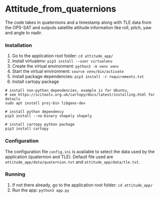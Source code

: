 # Attitude_from_quaternions
The code takes in quaternions  and a timestamp along with TLE data from the OPS-SAT and outputs satellite attitude information like roll, pitch, yaw and angle to nadir.

### Installation
1. Go to the application root folder: `cd attitude_app/`
2. Install virtualenv: `pip3 install --user virtualenv`
3. Create the virtual environment: `python3 -m venv venv`
4. Start the virtual environment: `source venv/bin/activate`
5. Install package dependencies: `pip3 install -r requirements.txt`
6. Install cartopy package
```
# install non-python dependencies, example is for Ubuntu,
# see https://scitools.org.uk/cartopy/docs/latest/installing.html for details
sudo apt install proj-bin libgeos-dev

# install python dependency
pip3 install --no-binary shapely shapely

# install cartopy python package
pip3 install cartopy
```

### Configuration
The configuration file `config.ini` is available to select the data used by the application (quaternion and TLE).
Default file used are `attitude_app/data/quaternion.txt` and `attitude_app/data/tle.txt`.

### Running
1. If not there already, go to the application root folder: `cd attitude_app/`
2. Run the app: `python3 app.py`


